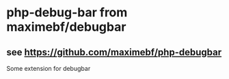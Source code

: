 # php-debug-bar from maximebf/debugbar
##   see https://github.com/maximebf/php-debugbar
Some extension for debugbar
